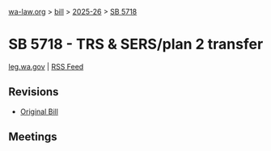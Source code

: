 [wa-law.org](/) > [bill](/bill/) > [2025-26](/bill/2025-26/) > [SB 5718](/bill/2025-26/sb/5718/)

# SB 5718 - TRS & SERS/plan 2 transfer
[leg.wa.gov](https://app.leg.wa.gov/billsummary?BillNumber=5718&Year=2025&Initiative=false) | [RSS Feed](./rss.xml)

## Revisions
* [Original Bill](1/)

## Meetings